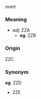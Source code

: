 overt
### Meaning
+ _adj_: ZZA
    + __eg__: ZZB

### Origin

ZZC

### Synonym

__eg__: ZZD

+ ZZE


